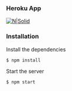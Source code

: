 ### Heroku App

[![N|Solid](https://www.vectorlogo.zone/logos/heroku/heroku-ar21.svg)](https://rupiah-calculator.herokuapp.com/)


### Installation

Install the dependencies

```sh
$ npm install
```

Start the server

```sh
$ npm start
```

